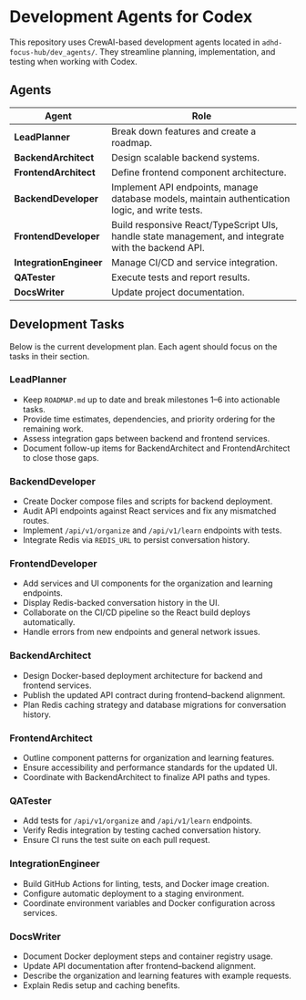 # Development Agents for Codex

This repository uses CrewAI-based development agents located in `adhd-focus-hub/dev_agents/`. They streamline planning, implementation, and testing when working with Codex.

## Agents

| Agent | Role |
|-------|------|
| **LeadPlanner** | Break down features and create a roadmap. |
| **BackendArchitect** | Design scalable backend systems. |
| **FrontendArchitect** | Define frontend component architecture. |
| **BackendDeveloper** | Implement API endpoints, manage database models, maintain authentication logic, and write tests. |
| **FrontendDeveloper** | Build responsive React/TypeScript UIs, handle state management, and integrate with the backend API. |
| **IntegrationEngineer** | Manage CI/CD and service integration. |
| **QATester** | Execute tests and report results. |
| **DocsWriter** | Update project documentation. |


## Development Tasks

Below is the current development plan. Each agent should focus on the tasks in their section.

### LeadPlanner
- Keep `ROADMAP.md` up to date and break milestones 1&ndash;6 into actionable tasks.
- Provide time estimates, dependencies, and priority ordering for the remaining work.
- Assess integration gaps between backend and frontend services.
- Document follow-up items for BackendArchitect and FrontendArchitect to close those gaps.

### BackendDeveloper
- Create Docker compose files and scripts for backend deployment.
- Audit API endpoints against React services and fix any mismatched routes.
- Implement `/api/v1/organize` and `/api/v1/learn` endpoints with tests.
- Integrate Redis via `REDIS_URL` to persist conversation history.

### FrontendDeveloper
- Add services and UI components for the organization and learning endpoints.
- Display Redis-backed conversation history in the UI.
- Collaborate on the CI/CD pipeline so the React build deploys automatically.
- Handle errors from new endpoints and general network issues.

### BackendArchitect
- Design Docker-based deployment architecture for backend and frontend services.
- Publish the updated API contract during frontend–backend alignment.
- Plan Redis caching strategy and database migrations for conversation history.

### FrontendArchitect
- Outline component patterns for organization and learning features.
- Ensure accessibility and performance standards for the updated UI.
- Coordinate with BackendArchitect to finalize API paths and types.

### QATester
- Add tests for `/api/v1/organize` and `/api/v1/learn` endpoints.
- Verify Redis integration by testing cached conversation history.
- Ensure CI runs the test suite on each pull request.

### IntegrationEngineer
- Build GitHub Actions for linting, tests, and Docker image creation.
- Configure automatic deployment to a staging environment.
- Coordinate environment variables and Docker configuration across services.

### DocsWriter
- Document Docker deployment steps and container registry usage.
- Update API documentation after frontend–backend alignment.
- Describe the organization and learning features with example requests.
- Explain Redis setup and caching benefits.



